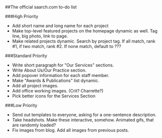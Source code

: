 ##The official saarch.com to-do list

###High Priority
-	Add short name and long name for each project
-	Make top-level featured projects on the homepage dynamic as well. Tag line, big photo, link to page.
-	Make related projects dynamic. Search by project tag. If all match, rank #1, if two match, rank #2. If none match, default to ???

###Standard Priority
-	Write short paragraph for "Our Services" sections.
-	Write About Us/Our Practice section.
-	Add popover information for each staff member.
-	Make "Awards & Publications" list dynamic.
-	Add all project images.
-	Add office working images. (Crit? Charrette?)
-	Pick better icons for the Services Section

###Low Priority
-	Send out templates to everyone, asking for a one-sentence description.
-	Take headshots. Make these interactive, somehow. Animated gifs, that are randomly loaded?
-	Fix images from blog. Add all images from previous posts.